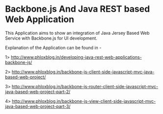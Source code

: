 Backbone.js And Java REST based Web Application
================================================

This Application aims to show an integration of Java Jersey Based Web Service with Backbone.js for UI development.

Explanation of the Application can be found in -

1> http://www.phloxblog.in/developing-java-rest-web-applications-backbone-js/

2> http://www.phloxblog.in/backbone-js-client-side-javascript-mvc-java-based-web-project/

3> http://www.phloxblog.in/backbone-js-router-client-side-javascript-mvc-java-based-web-project-part-2/

4> http://www.phloxblog.in/backbone-js-view-client-side-javascript-mvc-java-based-web-project-part-3/


